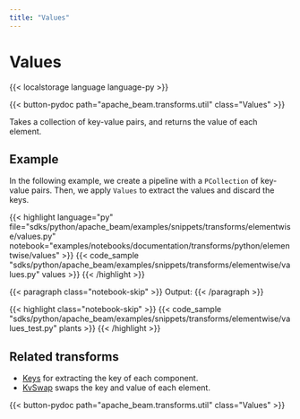 ```yaml
---
title: "Values"
---
```

<!--
Licensed under the Apache License, Version 2.0 (the "License");
you may not use this file except in compliance with the License.
You may obtain a copy of the License at

http://www.apache.org/licenses/LICENSE-2.0

Unless required by applicable law or agreed to in writing, software
distributed under the License is distributed on an "AS IS" BASIS,
WITHOUT WARRANTIES OR CONDITIONS OF ANY KIND, either express or implied.
See the License for the specific language governing permissions and
limitations under the License.
-->

# Values

{{< localstorage language language-py >}}

{{< button-pydoc path="apache_beam.transforms.util" class="Values" >}}

Takes a collection of key-value pairs, and returns the value of each element.

## Example

In the following example, we create a pipeline with a `PCollection` of key-value pairs.
Then, we apply `Values` to extract the values and discard the keys.

{{< highlight language="py" file="sdks/python/apache_beam/examples/snippets/transforms/elementwise/values.py"
  notebook="examples/notebooks/documentation/transforms/python/elementwise/values" >}}
{{< code_sample "sdks/python/apache_beam/examples/snippets/transforms/elementwise/values.py" values >}}
{{< /highlight >}}

{{< paragraph class="notebook-skip" >}}
Output:
{{< /paragraph >}}

{{< highlight class="notebook-skip" >}}
{{< code_sample "sdks/python/apache_beam/examples/snippets/transforms/elementwise/values_test.py" plants >}}
{{< /highlight >}}

## Related transforms

* [Keys](/documentation/transforms/python/elementwise/keys) for extracting the key of each component.
* [KvSwap](/documentation/transforms/python/elementwise/kvswap) swaps the key and value of each element.

{{< button-pydoc path="apache_beam.transforms.util" class="Values" >}}
